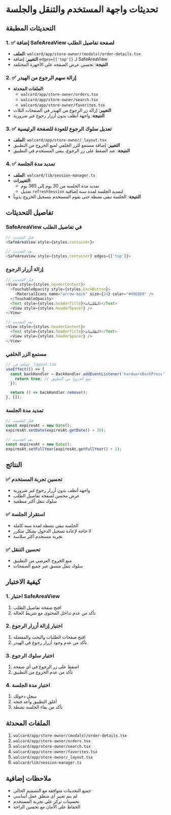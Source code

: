 # تحديثات واجهة المستخدم والتنقل والجلسة

## التحديثات المطبقة

### 1. ✅ إضافة SafeAreaView لصفحة تفاصيل الطلب
- **الملف**: `walcard/app/store-owner/(modals)/order-details.tsx`
- **التغيير**: إضافة `edges={['top']}` لـ SafeAreaView
- **النتيجة**: تحسين عرض الصفحة على الأجهزة المختلفة

### 2. ✅ إزالة سهم الرجوع من الهيدر
- **الملفات المحدثة**:
  - `walcard/app/store-owner/orders.tsx`
  - `walcard/app/store-owner/search.tsx`
  - `walcard/app/store-owner/favorites.tsx`
- **التغيير**: إزالة زر الرجوع من الهيدر في الصفحات الثلاث
- **النتيجة**: واجهة أنظف بدون أزرار رجوع غير ضرورية

### 3. ✅ تعديل سلوك الرجوع للعودة للصفحة الرئيسية
- **الملف**: `walcard/app/store-owner/_layout.tsx`
- **التغيير**: إضافة مستمع للزر الخلفي لمنع الخروج من التطبيق
- **النتيجة**: عند الضغط على زر الرجوع، يبقى المستخدم في التطبيق

### 4. ✅ تمديد مدة الجلسة
- **الملف**: `walcard/lib/session-manager.ts`
- **التغييرات**:
  - تمديد مدة الجلسة من 30 يوم إلى 365 يوم
  - تعديل `refreshSession` لتمديد الجلسة لمدة سنة إضافية
- **النتيجة**: الجلسة تبقى نشطة حتى يقوم المستخدم بتسجيل الخروج يدوياً

## تفاصيل التحديثات

### SafeAreaView في تفاصيل الطلب
```typescript
// قبل التحديث
<SafeAreaView style={styles.container}>

// بعد التحديث
<SafeAreaView style={styles.container} edges={['top']}>
```

### إزالة أزرار الرجوع
```typescript
// قبل التحديث
<View style={styles.headerContent}>
  <TouchableOpacity style={styles.backButton}>
    <MaterialIcons name="arrow-back" size={24} color="#40E0D0" />
  </TouchableOpacity>
  <Text style={styles.headerTitle}>الطلبات</Text>
  <View style={styles.headerSpacer} />
</View>

// بعد التحديث
<View style={styles.headerContent}>
  <Text style={styles.headerTitle}>الطلبات</Text>
  <View style={styles.headerSpacer} />
</View>
```

### مستمع الزر الخلفي
```typescript
// إضافة في _layout.tsx
useEffect(() => {
  const backHandler = BackHandler.addEventListener('hardwareBackPress', () => {
    return true; // منع الخروج من التطبيق
  });

  return () => backHandler.remove();
}, []);
```

### تمديد مدة الجلسة
```typescript
// قبل التحديث
const expiresAt = new Date();
expiresAt.setDate(expiresAt.getDate() + 30);

// بعد التحديث
const expiresAt = new Date();
expiresAt.setFullYear(expiresAt.getFullYear() + 1);
```

## النتائج

### ✅ تحسين تجربة المستخدم
- واجهة أنظف بدون أزرار رجوع غير ضرورية
- عرض محسن لصفحة تفاصيل الطلب
- سلوك تنقل أكثر منطقية

### ✅ استقرار الجلسة
- الجلسة تبقى نشطة لمدة سنة كاملة
- لا حاجة لإعادة تسجيل الدخول بشكل متكرر
- تجربة مستخدم أكثر سلاسة

### ✅ تحسين التنقل
- منع الخروج العرضي من التطبيق
- سلوك تنقل متسق عبر جميع الصفحات

## كيفية الاختبار

### 1. اختبار SafeAreaView
1. افتح صفحة تفاصيل الطلب
2. تأكد من عدم تداخل المحتوى مع شريط الحالة

### 2. اختبار إزالة أزرار الرجوع
1. افتح صفحات الطلبات والبحث والمفضلة
2. تأكد من عدم وجود أزرار رجوع في الهيدر

### 3. اختبار سلوك الرجوع
1. اضغط على زر الرجوع في أي صفحة
2. تأكد من عدم الخروج من التطبيق

### 4. اختبار مدة الجلسة
1. سجل دخولك
2. أغلق التطبيق وأعد فتحه
3. تأكد من بقاء الجلسة نشطة

## الملفات المحدثة

1. `walcard/app/store-owner/(modals)/order-details.tsx`
2. `walcard/app/store-owner/orders.tsx`
3. `walcard/app/store-owner/search.tsx`
4. `walcard/app/store-owner/favorites.tsx`
5. `walcard/app/store-owner/_layout.tsx`
6. `walcard/lib/session-manager.ts`

## ملاحظات إضافية

- جميع التحديثات متوافقة مع التصميم الحالي
- لم يتم تغيير أي منطق عمل أساسي
- تحسينات تركز على تجربة المستخدم
- الحفاظ على الأمان مع تحسين الراحة 